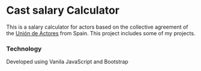 # Cast salary Calculator

This is a salary calculator for actors based on the collective agreement of the [Unión de Actores](https://www.uniondeactores.com/images/recursos/documentos/2020_-_TABLAS_DE_AUDIOVISUALES.pdf) from Spain. This project includes some of my projects.

### Technology

Developed using Vanila JavaScript and Bootstrap
